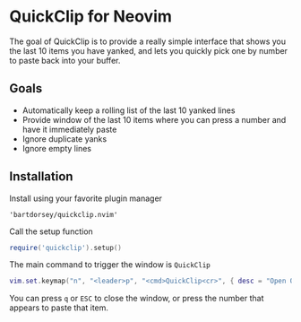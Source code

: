 # QuickClip for Neovim

The goal of QuickClip is to provide a really simple interface that shows you the
last 10 items you have yanked, and lets you quickly pick one by number to paste
back into your buffer.

## Goals

-   Automatically keep a rolling list of the last 10 yanked lines
-   Provide window of the last 10 items where you can press a number and have it
    immediately paste
-   Ignore duplicate yanks
-   Ignore empty lines

## Installation

Install using your favorite plugin manager

```text
'bartdorsey/quickclip.nvim'
```

Call the setup function

```lua
require('quickclip').setup()
```

The main command to trigger the window is `QuickClip`

```lua
vim.set.keymap("n", "<leader>p", "<cmd>QuickClip<cr>", { desc = "Open QuickClip" })
```

You can press `q` or `ESC` to close the window, or press the number that appears
to paste that item.
